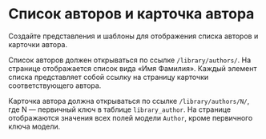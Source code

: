 # Список авторов и карточка автора

Создайте представления и шаблоны для отображения списка авторов и карточки автора.

Список авторов должен открываться по ссылке `/library/authors/`. На странице отображается список вида «Имя Фамилия». Каждый элемент списка представляет собой ссылку на страницу карточки соответствующего автора.

Карточка автора должна открываться по ссылке `/library/authors/N/`, где N — первичный ключ в таблице `library_author`. На странице отображаются значения всех полей модели `Author`, кроме  первичного ключа модели.